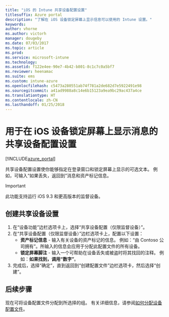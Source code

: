 ```yaml
---
title: "iOS 的 Intune 共享设备配置设置"
titlesuffix: Azure portal
description: "了解在 iOS 设备锁定屏幕上显示信息可以使用的 Intune 设置。"
keywords: 
author: vhorne
ms.author: victorh
manager: dougeby
ms.date: 07/03/2017
ms.topic: article
ms.prod: 
ms.service: microsoft-intune
ms.technology: 
ms.assetid: f122e4ee-90e7-4b42-b801-8c1c7c0a5bf7
ms.reviewer: heenamac
ms.suite: ems
ms.custom: intune-azure
ms.openlocfilehash: c5473a280551ab74f781a2de682d7e5922491e98
ms.sourcegitcommit: a41ad9988a8c14e6b15123a9ea9bc29ac437a4ce
ms.translationtype: HT
ms.contentlocale: zh-CN
ms.lasthandoff: 01/25/2018
---
```

# <a name="shared-device-configuration-settings-to-display-messages-on-the-ios-device-lock-screen"></a>用于在 iOS 设备锁定屏幕上显示消息的共享设备配置设置

[!INCLUDE[azure_portal](./includes/azure_portal.md)]

共享设备配置设置使你能够指定在登录窗口和锁定屏幕上显示的可选文本。 例如，可输入“如果丢失，返回到”消息和资产标记信息。 

>[!IMPORTANT]
> 此功能支持运行 iOS 9.3 和更高版本的监督设备。

## <a name="create-shared-device-settings"></a>创建共享设备设置

1. 在“设备功能”边栏选项卡上，选择“共享设备配置（仅限监督设备）”。
2. 在“共享设备配置（仅限监督设备）”边栏选项卡上，配置以下设置：
    - **资产标记信息** - 输入有关设备的资产标记的信息。 例如：“由 Contoso 公司拥有”。所输入的信息会应用于分配此配置文件的所有设备。
    - **锁定屏幕脚注** - 输入一个可帮助在设备丢失或被盗时将其找回的注释。 例如：**如果找到，调用“数字”**。
3. 完成后，选择“确定”，直到返回到“创建配置文件”边栏选项卡，然后选择“创建”。 


## <a name="next-steps"></a>后续步骤

现在可将设备配置文件分配到所选择的组。 有关详细信息，请参阅[如何分配设备配置文件](device-profile-assign.md)。
